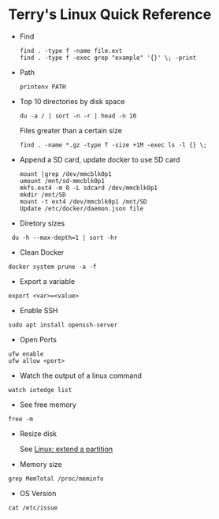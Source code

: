 # Terry's Linux Quick Reference

- Find
  ```
  find . -type f -name file.ext
  find . -type f -exec grep "example" '{}' \; -print
  ```
- Path
  ```
  printenv PATH
  ```
- Top 10 directories by disk space
  ```
  du -a / | sort -n -r | head -n 10
  ```
  Files greater than a certain size
  ```
  find . -name *.gz -type f -size +1M -exec ls -l {} \;
  ```
- Append a SD card, update docker to use SD card
  ```
  mount |grep /dev/mmcblk0p1
  umount /mnt/sd-mmcblk0p1
  mkfs.ext4 -m 0 -L sdcard /dev/mmcblk0p1
  mkdir /mnt/SD
  mount -t ext4 /dev/mmcblk0p1 /mnt/SD
  Update /etc/docker/daemon.json file
  ```
- Diretory sizes
```
 du -h --max-depth=1 | sort -hr
 ```
- Clean Docker
```
docker system prune -a -f
```
- Export a variable
```
export <var>=<value>
```
- Enable SSH
```
sudo apt install openssh-server
```
- Open Ports
```
ufw enable
ufw allow <port>
```
- Watch the output of a linux command
```
watch iotedge list
```
- See free memory
```
free -m
```
- Resize disk

  See [Linux: extend a partition](https://rdr-it.com/en/troubleshooting/linux-extend-a-partition/#:~:text=Hyper%2DV%3A%20extend%20a%20virtual%20disk,-This%20can%20be&text=From%20the%20parameters%20of%20the,by%20clicking%20on%20Finish%201.)
- Memory size
```
grep MemTotal /proc/meminfo
```

- OS Version

```
cat /etc/issue
```
